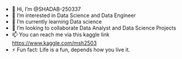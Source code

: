 - 👋 Hi, I’m @SHADAB-250337
- 👀 I’m interested in Data Science and Data Engineer
- 🌱 I’m currently learning Data science
- 💞️ I’m looking to collaborate Data Analyst and Data Science Projects
- 📫 You can reach me via this kaggle link https://www.kaggle.com/msh2503
- ⚡ Fun fact: Life is a fun, depends how you live it.

<!---
SHADAB-250337/SHADAB-250337 is a ✨ special ✨ repository because its `README.md` (this file) appears on your GitHub profile.
You can click the Preview link to take a look at your changes.
--->
